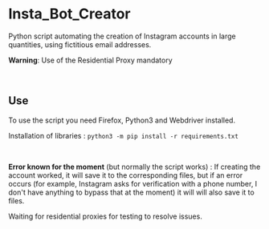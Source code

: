 # Insta_Bot_Creator
Python script automating the creation of Instagram accounts in large quantities, using fictitious email addresses.

**Warning**: Use of the Residential Proxy mandatory

<br>

## Use
To use the script you need Firefox, Python3 and Webdriver installed.

Installation of libraries :
`python3 -m pip install -r requirements.txt`

<br>

**Error known for the moment** (but normally the script works) :
If creating the account worked, it will save it to the corresponding files, but if an error occurs (for example, Instagram asks for verification with a phone number, I don't have anything to bypass that at the moment) it will will also save it to files.

Waiting for residential proxies for testing to resolve issues.
